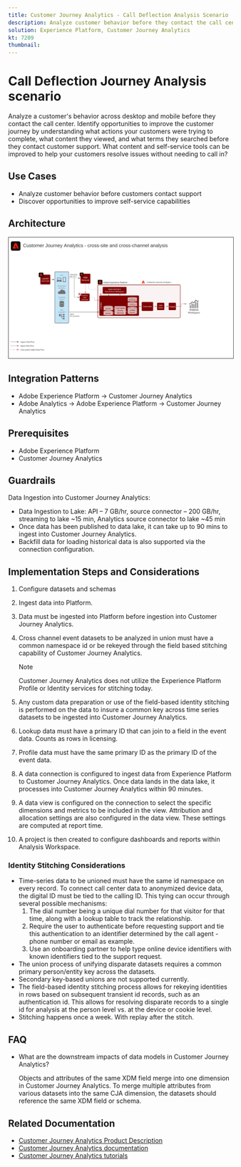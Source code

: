 ```yaml
---
title: Customer Journey Analytics - Call Deflection Analysis Scenario
description: Analyze customer behavior before they contact the call center.
solution: Experience Platform, Customer Journey Analytics
kt: 7209
thumbnail: 
---
```


# Call Deflection Journey Analysis scenario

Analyze a customer's behavior across desktop and mobile before they contact the call center. Identify opportunities to improve the customer journey by understanding what actions your customers were trying to complete,  what content they viewed, and what terms they searched before they contact customer support. What content and self-service tools can be improved to help your customers resolve issues without needing to call in?

## Use Cases

* Analyze customer behavior before customers contact support 
* Discover opportunities to improve self-service capabilities

## Architecture

<img src="assets/CJA.svg" alt="Reference architecture for the Customer Journey Analytics Blueprint" style="border:1px solid #4a4a4a" />


## Integration Patterns

* Adobe Experience Platform → Customer Journey Analytics
* Adobe Analytics → Adobe Experience Platform → Customer Journey Analytics


## Prerequisites

* Adobe Experience Platform
* Customer Journey Analytics

## Guardrails

Data Ingestion into Customer Journey Analytics:

* Data Ingestion to Lake: API – 7 GB/hr, source connector – 200 GB/hr, streaming to lake ~15 min, Analytics source connector to lake ~45 min
* Once data has been published to data lake, it can take up to 90 mins to ingest into Customer Journey Analytics.
* Backfill data for loading historical data is also supported via the connection configuration.

## Implementation Steps and Considerations

1. Configure datasets and schemas
1. Ingest data into Platform.
1. Data must be ingested into Platform before ingestion into Customer Journey Analytics. 
1.  Cross channel event datasets to be analyzed in union must have a common namespace id or be rekeyed through the field based stitching capability of Customer Journey Analytics.    
 
    >[!NOTE]
    >
    > Customer Journey Analytics does not utilize the Experience Platform Profile or Identity services for stitching today.

1. Any custom data preparation or use of the field-based identity stitching is performed on the data to insure a common key across time series datasets to be ingested into Customer Journey Analytics.
1. Lookup data must have a primary ID that can join to a field in the event data. Counts as rows in licensing. 
1. Profile data must have the same primary ID as the primary ID of the event data.
1. A data connection is configured to ingest data from Experience Platform to Customer Journey Analytics. Once data lands in the data lake, it processes into Customer Journey Analytics within 90 minutes.
1. A data view is configured on the connection to select the specific dimensions and metrics to be included in the view. Attribution and allocation settings are also configured in the data view. These settings are computed at report time.
1. A project is then created to configure dashboards and reports within Analysis Workspace.

### Identity Stitching Considerations

* Time-series data to be unioned must have the same id namespace on every record. To connect call center data to anonymized device data, the digital ID must be tied to the calling ID. This tying can occur through several possible mechanisms:
    1. The dial number being a unique dial number for that visitor for that time, along with a lookup table to track the relationship. 
    1. Require the user to authenticate before requesting support and tie this authentication to an identifier determined by the call agent - phone number or email as example.
    1. Use an onboarding partner to help type online device identifiers with known identifiers tied to the support request.
* The union process of unifying disparate datasets requires a common primary person/entity key across the datasets. 
* Secondary key-based unions are not supported currently.
* The field-based identity stitching process allows for rekeying identities in rows based on subsequent transient id records, such as an authentication id. This allows for resolving disparate records to a single id for analysis at the person level vs. at the device or cookie level.
* Stitching happens once a week. With replay after the stitch.

## FAQ

* What are the downstream impacts of data models in Customer Journey Analytics?

    Objects and attributes of the same XDM field merge into one dimension in Customer Journey Analytics. To merge multiple attributes from various datasets into the same CJA dimension, the datasets should reference the same XDM field or schema.

## Related Documentation

* [Customer Journey Analytics Product Description](https://helpx.adobe.com/legal/product-descriptions/customer-journey-analytics.html)
* [Customer Journey Analytics documentation](https://experienceleague.adobe.com/docs/customer-journey-analytics.html)
* [Customer Journey Analytics tutorials](https://experienceleague.adobe.com/docs/customer-journey-analytics-learn/tutorials/overview.html)
